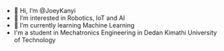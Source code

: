 - 👋 Hi, I’m @JoeyKanyi
- 👀 I’m interested in Robotics, IoT and AI
- 🌱 I’m currently learning Machine Learning
- I'm a student in Mechatronics Engineering in Dedan Kimathi University of Technology
<!---
JoeyKanyi/JoeyKanyi is a ✨ special ✨ repository because its `README.md` (this file) appears on your GitHub profile.
You can click the Preview link to take a look at your changes.
--->
